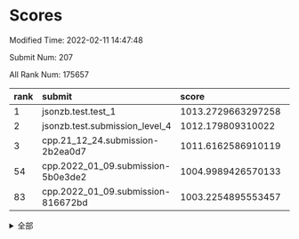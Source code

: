 # Scores

Modified Time: 2022-02-11 14:47:48

Submit Num: 207

All Rank Num: 175657

| rank |               submit               |       score        |       sigma        | pk_num |
| :--- | :--------------------------------- | :----------------- | :----------------- | :----- |
| 1    | jsonzb.test.test_1                 | 1013.2729663297258 | 0.8288362585391057 | 3394   |
| 2    | jsonzb.test.submission_level_4     | 1012.179809310022  | 0.7800980480418162 | 3398   |
| 3    | cpp.21_12_24.submission-2b2ea0d7   | 1011.6162586910119 | 0.7638308864836458 | 3395   |
| 54   | cpp.2022_01_09.submission-5b0e3de2 | 1004.9989426570133 | 0.7225673443877779 | 3399   |
| 83   | cpp.2022_01_09.submission-816672bd | 1003.2254895553457 | 0.7052179718784668 | 3393   |


<details>
<summary>全部</summary>

| rank |                 submit                 |       score        |       sigma        | pk_num |
| :--- | :------------------------------------- | :----------------- | :----------------- | :----- |
| 1    | jsonzb.test.test_1                     | 1013.2729663297258 | 0.8288362585391057 | 3394   |
| 2    | jsonzb.test.submission_level_4         | 1012.179809310022  | 0.7800980480418162 | 3398   |
| 3    | cpp.21_12_24.submission-2b2ea0d7       | 1011.6162586910119 | 0.7638308864836458 | 3395   |
| 4    | gobigger.level_3.submission_level_3_29 | 1011.513663630482  | 0.7595359308649984 | 3395   |
| 5    | gobigger.level_3.submission_level_3_15 | 1011.1112182888937 | 0.7804688739589959 | 3399   |
| 6    | gobigger.level_3.submission_level_3_38 | 1011.0982386481776 | 0.7714835755477298 | 3389   |
| 7    | gobigger.level_3.submission_level_3_26 | 1011.0897503593653 | 0.7704852732355726 | 3393   |
| 8    | gobigger.level_3.submission_level_3_27 | 1010.9988602816156 | 0.7774487565575064 | 3395   |
| 9    | gobigger.level_3.submission_level_3_36 | 1010.9337458408743 | 0.7601127874510359 | 3401   |
| 10   | gobigger.level_3.submission_level_3_28 | 1010.9321291879522 | 0.7867902461012417 | 3393   |
| 11   | gobigger.level_3.submission_level_3_2  | 1010.7715947823324 | 0.7912524402260289 | 3390   |
| 12   | gobigger.level_3.submission_level_3_46 | 1010.7619844197415 | 0.7745714808768434 | 3391   |
| 13   | gobigger.level_3.submission_level_3_9  | 1010.7347481832072 | 0.7615917377052206 | 3394   |
| 14   | gobigger.level_3.submission_level_3_43 | 1010.6595512618178 | 0.7734634399939001 | 3392   |
| 15   | gobigger.level_3.submission_level_3_20 | 1010.6463144733427 | 0.7636863228479157 | 3390   |
| 16   | gobigger.level_3.submission_level_3_41 | 1010.5986327826864 | 0.772281741231068  | 3395   |
| 17   | gobigger.level_3.submission_level_3_10 | 1010.5811902637844 | 0.7408452314690999 | 3397   |
| 18   | gobigger.level_3.submission_level_3_48 | 1010.5109664832444 | 0.7556699138552451 | 3391   |
| 19   | gobigger.level_3.submission_level_3_32 | 1010.4408777533481 | 0.796509300701363  | 3394   |
| 20   | gobigger.level_3.submission_level_3_5  | 1010.4150516912144 | 0.7736657326839115 | 3396   |
| 21   | gobigger.level_3.submission_level_3_23 | 1010.374822529151  | 0.7799913474935838 | 3393   |
| 22   | gobigger.level_3.submission_level_3_42 | 1010.2661106676019 | 0.7591868756263136 | 3395   |
| 23   | gobigger.level_3.submission_level_3_11 | 1010.239922128602  | 0.7486395715142026 | 3392   |
| 24   | gobigger.level_3.submission_level_3_39 | 1010.221393262731  | 0.7411836992884168 | 3396   |
| 25   | gobigger.level_3.submission_level_3_3  | 1010.1292349237748 | 0.7391557625265444 | 3388   |
| 26   | gobigger.level_3.submission_level_3_8  | 1010.1205182743234 | 0.767551141177042  | 3395   |
| 27   | gobigger.level_3.submission_level_3_0  | 1010.0289741113979 | 0.7883569442793398 | 3402   |
| 28   | gobigger.level_3.submission_level_3_16 | 1010.0227822857653 | 0.7498298834818065 | 3388   |
| 29   | gobigger.level_3.submission_level_3_35 | 1009.9820048372961 | 0.7690757904455611 | 3395   |
| 30   | gobigger.level_3.submission_level_3_6  | 1009.9667359185279 | 0.7601316383018928 | 3390   |
| 31   | gobigger.level_3.submission_level_3_21 | 1009.894118343595  | 0.7654603224644011 | 3392   |
| 32   | gobigger.level_3.submission_level_3_4  | 1009.8928786285692 | 0.7454984216643837 | 3399   |
| 33   | gobigger.level_3.submission_level_3_13 | 1009.8905904244386 | 0.7573358512413515 | 3391   |
| 34   | gobigger.level_3.submission_level_3_31 | 1009.857557868269  | 0.7481051795557997 | 3392   |
| 35   | gobigger.level_3.submission_level_3_19 | 1009.8569868325312 | 0.761945543592415  | 3392   |
| 36   | gobigger.level_3.submission_level_3_24 | 1009.8080422123983 | 0.7494242623874537 | 3395   |
| 37   | gobigger.level_3.submission_level_3_47 | 1009.6841649965329 | 0.7462072372428916 | 3395   |
| 38   | gobigger.level_3.submission_level_3_40 | 1009.606826977663  | 0.7624430181578827 | 3398   |
| 39   | gobigger.level_3.submission_level_3_30 | 1009.5100744455348 | 0.7472930181603209 | 3389   |
| 40   | gobigger.level_3.submission_level_3_12 | 1009.4170628642787 | 0.7694345807853408 | 3401   |
| 41   | gobigger.level_3.submission_level_3_33 | 1009.3579172643957 | 0.7451812901946494 | 3391   |
| 42   | gobigger.level_3.submission_level_3_18 | 1009.3549263576397 | 0.7470132616232371 | 3396   |
| 43   | gobigger.level_3.submission_level_3_1  | 1009.3315174585407 | 0.7567494061557186 | 3400   |
| 44   | gobigger.level_3.submission_level_3_45 | 1009.3314907625961 | 0.7537315899087339 | 3394   |
| 45   | gobigger.level_3.submission_level_3_37 | 1009.280413950028  | 0.733138096470924  | 3388   |
| 46   | gobigger.level_3.submission_level_3_49 | 1009.0244497912751 | 0.7414136051736079 | 3392   |
| 47   | gobigger.level_3.submission_level_3_22 | 1008.9564149730709 | 0.750385657117645  | 3393   |
| 48   | gobigger.level_3.submission_level_3_7  | 1008.9486549560395 | 0.7522194847863592 | 3394   |
| 49   | gobigger.level_3.submission_level_3_25 | 1008.9209902894247 | 0.7552896172460121 | 3389   |
| 50   | gobigger.level_3.submission_level_3_14 | 1008.7032664604804 | 0.7567011360356207 | 3388   |
| 51   | gobigger.level_3.submission_level_3_44 | 1008.2752468144987 | 0.7412312387365241 | 3390   |
| 52   | gobigger.level_3.submission_level_3_17 | 1008.2625387860379 | 0.7334499398633322 | 3393   |
| 53   | gobigger.level_3.submission_level_3_34 | 1007.822897858831  | 0.730223567816282  | 3395   |
| 54   | cpp.2022_01_09.submission-5b0e3de2     | 1004.9989426570133 | 0.7225673443877779 | 3399   |
| 55   | gobigger.level_1.submission_level_1_10 | 1004.8887442276246 | 0.7123803410953268 | 3392   |
| 56   | gobigger.level_1.submission_level_1_29 | 1004.8175833383634 | 0.7219455207249297 | 3396   |
| 57   | gobigger.level_1.submission_level_1_15 | 1004.6237935609226 | 0.7097594678495548 | 3396   |
| 58   | gobigger.level_1.submission_level_1_22 | 1004.4962882838843 | 0.7260801273024317 | 3390   |
| 59   | gobigger.level_1.submission_level_1_6  | 1004.4138585564413 | 0.7193234783200882 | 3397   |
| 60   | gobigger.level_1.submission_level_1_43 | 1004.3510316224439 | 0.7155065833069567 | 3393   |
| 61   | gobigger.level_1.submission_level_1_4  | 1004.2499992231791 | 0.7196835517177677 | 3393   |
| 62   | gobigger.level_1.submission_level_1_34 | 1004.2458682688168 | 0.726869158400564  | 3393   |
| 63   | gobigger.level_1.submission_level_1_26 | 1004.2005940604071 | 0.7364951817575969 | 3395   |
| 64   | gobigger.level_1.submission_level_1_1  | 1004.1979735956353 | 0.7195232424031717 | 3393   |
| 65   | gobigger.level_1.submission_level_1_21 | 1003.9199436292865 | 0.7286441687959412 | 3391   |
| 66   | gobigger.level_1.submission_level_1_23 | 1003.9142896750948 | 0.7171479215601061 | 3396   |
| 67   | gobigger.level_1.submission_level_1_18 | 1003.903047413726  | 0.7097893523439296 | 3400   |
| 68   | gobigger.level_1.submission_level_1_2  | 1003.8535443011602 | 0.7147021814990129 | 3394   |
| 69   | gobigger.level_1.submission_level_1_38 | 1003.7173397124441 | 0.7318027984151477 | 3396   |
| 70   | gobigger.level_1.submission_level_1_46 | 1003.6411114688816 | 0.7355184743983791 | 3399   |
| 71   | gobigger.level_1.submission_level_1_33 | 1003.5191054846516 | 0.7186258675475369 | 3395   |
| 72   | gobigger.level_1.submission_level_1_47 | 1003.4977834110225 | 0.7288941289034631 | 3390   |
| 73   | gobigger.level_1.submission_level_1_20 | 1003.4772447795915 | 0.7270184238780328 | 3397   |
| 74   | gobigger.level_1.submission_level_1_39 | 1003.3950892578629 | 0.7111331237813304 | 3395   |
| 75   | gobigger.level_1.submission_level_1_13 | 1003.3788985826523 | 0.7076849754506793 | 3391   |
| 76   | gobigger.level_1.submission_level_1_35 | 1003.3726151645805 | 0.7281993450151318 | 3396   |
| 77   | gobigger.level_1.submission_level_1_42 | 1003.3701081618475 | 0.721173024668518  | 3398   |
| 78   | gobigger.level_1.submission_level_1_14 | 1003.3633985070735 | 0.7225114262087649 | 3399   |
| 79   | gobigger.level_1.submission_level_1_31 | 1003.3522472055582 | 0.7182964034499096 | 3392   |
| 80   | gobigger.level_1.submission_level_1_0  | 1003.3416958229208 | 0.7367443222127862 | 3389   |
| 81   | gobigger.level_1.submission_level_1_5  | 1003.3171162612705 | 0.7184598279755537 | 3399   |
| 82   | gobigger.level_1.submission_level_1_27 | 1003.2488960823655 | 0.7138002446330207 | 3394   |
| 83   | cpp.2022_01_09.submission-816672bd     | 1003.2254895553457 | 0.7052179718784668 | 3393   |
| 84   | gobigger.level_1.submission_level_1_48 | 1003.2023864524859 | 0.7153384511207372 | 3395   |
| 85   | gobigger.level_1.submission_level_1_41 | 1003.140475415698  | 0.7122097457835235 | 3394   |
| 86   | gobigger.level_1.submission_level_1_24 | 1003.1127584358809 | 0.7217658807809375 | 3400   |
| 87   | gobigger.level_1.submission_level_1_11 | 1003.0088785028319 | 0.7164965555927222 | 3393   |
| 88   | gobigger.level_1.submission_level_1_17 | 1002.9942969879271 | 0.7071816660761918 | 3393   |
| 89   | gobigger.level_1.submission_level_1_36 | 1002.9525010489231 | 0.7084941288249064 | 3391   |
| 90   | gobigger.level_1.submission_level_1_9  | 1002.9521655715371 | 0.7254044509336249 | 3391   |
| 91   | gobigger.level_1.submission_level_1_30 | 1002.9258894465095 | 0.7021579782618447 | 3402   |
| 92   | gobigger.level_1.submission_level_1_44 | 1002.9009886173767 | 0.7252537019503766 | 3396   |
| 93   | gobigger.level_1.submission_level_1_8  | 1002.8477979497594 | 0.7213659029242101 | 3391   |
| 94   | gobigger.level_1.submission_level_1_3  | 1002.8362434366074 | 0.7007250849723397 | 3393   |
| 95   | gobigger.level_1.submission_level_1_7  | 1002.6702331241423 | 0.705210050963109  | 3391   |
| 96   | gobigger.level_1.submission_level_1_37 | 1002.6630893144604 | 0.7075572982722957 | 3387   |
| 97   | gobigger.level_1.submission_level_1_40 | 1002.5514882233945 | 0.7221739932777059 | 3395   |
| 98   | gobigger.level_1.submission_level_1_49 | 1002.5197777433734 | 0.7129786652354714 | 3398   |
| 99   | gobigger.level_1.submission_level_1_12 | 1002.476299232889  | 0.7314261697420964 | 3390   |
| 100  | gobigger.level_1.submission_level_1_32 | 1002.313078364316  | 0.7160192835447194 | 3396   |
| 101  | gobigger.level_1.submission_level_1_16 | 1002.2977738416536 | 0.7095481455877196 | 3393   |
| 102  | gobigger.level_1.submission_level_1_19 | 1002.0278251225031 | 0.715976955095263  | 3398   |
| 103  | gobigger.level_1.submission_level_1_45 | 1001.8671387286353 | 0.707433125928984  | 3391   |
| 104  | gobigger.level_1.submission_level_1_25 | 1001.8087036887499 | 0.7162376300435797 | 3394   |
| 105  | gobigger.level_1.submission_level_1_28 | 1001.5616905890516 | 0.7150451609304159 | 3395   |
| 106  | gobigger.random.submission_random_2    | 997.2457625229574  | 0.7068911411583629 | 3395   |
| 107  | gobigger.random.submission_random_8    | 997.1344272414784  | 0.7062025497283199 | 3395   |
| 108  | gobigger.random.submission_random_39   | 997.0230715480023  | 0.7067370054185306 | 3395   |
| 109  | gobigger.random.submission_random_5    | 996.9895845315161  | 0.7079612122875157 | 3397   |
| 110  | gobigger.random.submission_random_29   | 996.9238598897583  | 0.7040297313037048 | 3395   |
| 111  | gobigger.random.submission_random_27   | 996.8151359452802  | 0.7040143210492846 | 3391   |
| 112  | gobigger.random.submission_random_25   | 996.6895435939258  | 0.7146526193167614 | 3401   |
| 113  | gobigger.random.submission_random_26   | 996.526628276901   | 0.7097012756796097 | 3395   |
| 114  | gobigger.random.submission_random_17   | 996.4869519289421  | 0.7077561518749411 | 3398   |
| 115  | gobigger.random.submission_random_24   | 996.4750955845942  | 0.699047590572711  | 3396   |
| 116  | gobigger.random.submission_random_32   | 996.3958148710184  | 0.7047504414707171 | 3400   |
| 117  | gobigger.random.submission_random_16   | 996.3018469944928  | 0.7052837021628982 | 3397   |
| 118  | gobigger.random.submission_random_7    | 996.2973156159521  | 0.7162397938500279 | 3396   |
| 119  | gobigger.random.submission_random_37   | 996.2395043487081  | 0.7083223293581367 | 3395   |
| 120  | gobigger.random.submission_random_42   | 996.1844883019311  | 0.7131377166507293 | 3390   |
| 121  | gobigger.random.submission_random_21   | 996.1700976673602  | 0.7036185429155568 | 3392   |
| 122  | gobigger.random.submission_random_18   | 996.1239128870184  | 0.701694252994514  | 3398   |
| 123  | gobigger.random.submission_random_34   | 996.1204206920653  | 0.7126709935744958 | 3393   |
| 124  | gobigger.random.submission_random_10   | 996.1143645939037  | 0.7197630616668954 | 3394   |
| 125  | gobigger.random.submission_random_31   | 996.0850546855495  | 0.7096523745516653 | 3397   |
| 126  | gobigger.random.submission_random_40   | 996.0850221839045  | 0.7086367585138454 | 3392   |
| 127  | gobigger.random.submission_random_43   | 996.0615474214662  | 0.707985817769011  | 3396   |
| 128  | gobigger.random.submission_random_49   | 996.0434668275819  | 0.7066542518873048 | 3394   |
| 129  | gobigger.random.submission_random_35   | 996.0403689799713  | 0.7154148821961797 | 3400   |
| 130  | gobigger.random.submission_random_3    | 996.0357240785926  | 0.7193004261369856 | 3394   |
| 131  | gobigger.random.submission_random_0    | 996.0165764292778  | 0.7068279399601609 | 3400   |
| 132  | gobigger.random.submission_random_30   | 995.9522892361189  | 0.6933374600571712 | 3392   |
| 133  | gobigger.random.submission_random_48   | 995.9034852904742  | 0.7260766423526617 | 3393   |
| 134  | gobigger.random.submission_random_4    | 995.8683857662519  | 0.7206957690350695 | 3394   |
| 135  | gobigger.random.submission_random_38   | 995.8396967050606  | 0.7205235469635578 | 3399   |
| 136  | gobigger.random.submission_random_46   | 995.8032594971344  | 0.7149516565064685 | 3392   |
| 137  | gobigger.random.submission_random_15   | 995.7873760442241  | 0.7164939677640889 | 3395   |
| 138  | gobigger.random.submission_random_45   | 995.6647879572731  | 0.7180852454103561 | 3390   |
| 139  | gobigger.random.submission_random_23   | 995.6138472956385  | 0.7202092226391266 | 3396   |
| 140  | gobigger.random.submission_random_44   | 995.6103939575039  | 0.7148244170748694 | 3394   |
| 141  | gobigger.random.submission_random_36   | 995.5978789428191  | 0.7255599394946941 | 3394   |
| 142  | gobigger.random.submission_random_33   | 995.5644915452726  | 0.6994259594720769 | 3389   |
| 143  | gobigger.random.submission_random_11   | 995.5521712284389  | 0.7271067072046615 | 3391   |
| 144  | gobigger.random.submission_random_9    | 995.5402134515207  | 0.714758034489084  | 3394   |
| 145  | gobigger.random.submission_random_14   | 995.5272822543051  | 0.7016264583787576 | 3396   |
| 146  | gobigger.random.submission_random_13   | 995.4970790978691  | 0.7133239377750514 | 3391   |
| 147  | gobigger.random.submission_random_6    | 995.4872004522435  | 0.7164124607471127 | 3394   |
| 148  | gobigger.random.submission_random_28   | 995.3195851560206  | 0.7382284415562328 | 3396   |
| 149  | gobigger.random.submission_random_22   | 995.2768205865474  | 0.7200315169378626 | 3395   |
| 150  | gobigger.random.submission_random_12   | 995.2651700591418  | 0.7167878362338769 | 3391   |
| 151  | gobigger.random.submission_random_20   | 995.2647327663786  | 0.7167877696449352 | 3393   |
| 152  | gobigger.random.submission_random_19   | 995.1186581574414  | 0.7108851253549284 | 3394   |
| 153  | gobigger.random.submission_random_41   | 994.9246339405342  | 0.7257996459166663 | 3393   |
| 154  | gobigger.random.submission_random_47   | 994.8544784771397  | 0.7192980656549701 | 3392   |
| 155  | gobigger.level_2.submission_level_2_49 | 994.3787742730548  | 0.7313001386783078 | 3391   |
| 156  | gobigger.random.submission_random_1    | 993.9727540610413  | 0.712624958140042  | 3393   |
| 157  | gobigger.level_2.submission_level_2_27 | 993.523401428729   | 0.7377849684844691 | 3392   |
| 158  | gobigger.level_2.submission_level_2_36 | 993.2193727313959  | 0.7291829097786171 | 3399   |
| 159  | gobigger.level_2.submission_level_2_47 | 993.2176506620976  | 0.7401647061401664 | 3401   |
| 160  | gobigger.level_2.submission_level_2_13 | 992.9792154951056  | 0.7443644715006584 | 3398   |
| 161  | gobigger.level_2.submission_level_2_40 | 992.8438397959884  | 0.7539534527575492 | 3399   |
| 162  | gobigger.level_2.submission_level_2_24 | 992.8172045056539  | 0.7432011256713417 | 3391   |
| 163  | gobigger.level_2.submission_level_2_46 | 992.7682504529722  | 0.7472876034838135 | 3396   |
| 164  | gobigger.level_2.submission_level_2_18 | 992.7664637947993  | 0.7538590881438717 | 3395   |
| 165  | gobigger.level_2.submission_level_2_21 | 992.7500304609512  | 0.7334090231236959 | 3393   |
| 166  | gobigger.level_2.submission_level_2_16 | 992.6944928677749  | 0.7340894368297833 | 3395   |
| 167  | gobigger.level_2.submission_level_2_31 | 992.6206407860107  | 0.7273629616104222 | 3392   |
| 168  | gobigger.level_2.submission_level_2_29 | 992.5866883998954  | 0.7487681134360894 | 3397   |
| 169  | gobigger.level_2.submission_level_2_20 | 992.5249716638122  | 0.7299813925979917 | 3393   |
| 170  | gobigger.level_2.submission_level_2_32 | 992.5218365222563  | 0.7388140316466884 | 3393   |
| 171  | gobigger.level_2.submission_level_2_30 | 992.4878539610519  | 0.7372719618830746 | 3395   |
| 172  | gobigger.level_2.submission_level_2_12 | 992.4330267830426  | 0.750023228605588  | 3394   |
| 173  | gobigger.level_2.submission_level_2_10 | 992.4233169763918  | 0.7429601999460628 | 3394   |
| 174  | gobigger.level_2.submission_level_2_6  | 992.4067092725043  | 0.7389933646665786 | 3391   |
| 175  | gobigger.level_2.submission_level_2_45 | 992.3490162975746  | 0.7379932115870207 | 3398   |
| 176  | gobigger.level_2.submission_level_2_14 | 992.3317602334516  | 0.7389387209213529 | 3396   |
| 177  | gobigger.level_2.submission_level_2_43 | 992.1576294613466  | 0.7396066982871988 | 3395   |
| 178  | gobigger.level_2.submission_level_2_22 | 992.1017477110934  | 0.7472485699528354 | 3393   |
| 179  | gobigger.level_2.submission_level_2_5  | 992.0709166696172  | 0.7381405163209501 | 3397   |
| 180  | gobigger.level_2.submission_level_2_9  | 992.0477336565763  | 0.7284603367650874 | 3394   |
| 181  | gobigger.level_2.submission_level_2_8  | 992.0458517644923  | 0.7527154295784274 | 3389   |
| 182  | gobigger.level_2.submission_level_2_2  | 991.9906807945948  | 0.748637264805405  | 3398   |
| 183  | gobigger.level_2.submission_level_2_7  | 991.9839549148143  | 0.7438924372609161 | 3392   |
| 184  | gobigger.level_2.submission_level_2_11 | 991.9342838919679  | 0.741167046258184  | 3394   |
| 185  | gobigger.level_2.submission_level_2_38 | 991.8933629867417  | 0.7386551696440045 | 3390   |
| 186  | gobigger.level_2.submission_level_2_23 | 991.8375071853153  | 0.7420786593804839 | 3397   |
| 187  | gobigger.level_2.submission_level_2_44 | 991.8244247945261  | 0.7298900380243075 | 3396   |
| 188  | gobigger.level_2.submission_level_2_25 | 991.7754028393384  | 0.7479492346708543 | 3398   |
| 189  | gobigger.level_2.submission_level_2_35 | 991.7543339880136  | 0.7570954012326773 | 3399   |
| 190  | gobigger.level_2.submission_level_2_34 | 991.645400659088   | 0.7590408137517903 | 3394   |
| 191  | gobigger.level_2.submission_level_2_41 | 991.6342176854284  | 0.7434034543007384 | 3400   |
| 192  | gobigger.level_2.submission_level_2_42 | 991.6174505026946  | 0.7525792499405363 | 3398   |
| 193  | gobigger.level_2.submission_level_2_26 | 991.6147168822823  | 0.7571601834533815 | 3400   |
| 194  | gobigger.level_2.submission_level_2_0  | 991.5498935259308  | 0.7294389899315282 | 3395   |
| 195  | gobigger.level_2.submission_level_2_3  | 991.4093974724777  | 0.7525229970127352 | 3393   |
| 196  | gobigger.level_2.submission_level_2_48 | 991.374379873608   | 0.7439257462570967 | 3395   |
| 197  | gobigger.level_2.submission_level_2_37 | 991.1097190649679  | 0.7388976628916704 | 3399   |
| 198  | gobigger.level_2.submission_level_2_1  | 991.0754064359403  | 0.7537079380497734 | 3392   |
| 199  | gobigger.level_2.submission_level_2_39 | 991.0352971626448  | 0.7685257549549678 | 3392   |
| 200  | gobigger.level_2.submission_level_2_4  | 991.0295022120961  | 0.7683553729127467 | 3393   |
| 201  | gobigger.level_2.submission_level_2_28 | 990.9267586150072  | 0.7697125158119329 | 3393   |
| 202  | gobigger.level_2.submission_level_2_17 | 990.5063557458556  | 0.7470174926378614 | 3395   |
| 203  | gobigger.level_2.submission_level_2_15 | 990.3499672722797  | 0.7940832185892424 | 3392   |
| 204  | gobigger.level_2.submission_level_2_19 | 989.9791491014297  | 0.7799373206306685 | 3395   |
| 205  | gobigger.level_2.submission_level_2_33 | 989.4850525481531  | 0.7898038543619025 | 3394   |
| 206  | gobigger.none.submission_none_0        | 977.5586659913653  | 1.283860825234938  | 3397   |
| 207  | gobigger.none.submission_none_1        | 977.5120154158176  | 1.2867663963877614 | 3391   |

</details>